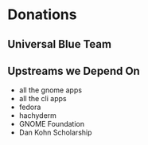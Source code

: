 # Donations

## Universal Blue Team

## Upstreams we Depend On

- all the gnome apps
- all the cli apps
- fedora
- hachyderm
- GNOME Foundation
- Dan Kohn Scholarship

  
